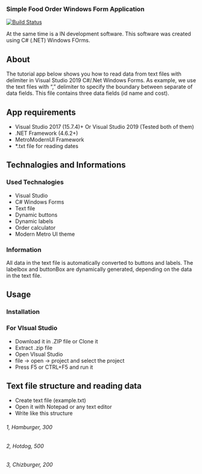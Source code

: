 ### Simple Food Order Windows Form Application
[![Build Status](https://dev.azure.com/dnceng/internal/_apis/build/status/dotnet/corefx/corefx-official?branchName=master)](https://dev.azure.com/dnceng/internal/_build/latest?definitionId=283&branchName=master)

At the same time is a IN development software. This software was created using C# (.NET) Windows FOrms.

## About

The tutorial app below shows you how to read data from text files with delimiter in Visual Studio 2019 C#/.Net Windows Forms.
As example, we use the text files with “,” delimiter to specify the boundary between separate of data fields. This file contains three data fields (id name and cost).

## App requirements
* Visual Studio 2017 (15.7.4)+ Or Visual Studio 2019 (Tested both of them)
* .NET Framework (4.6.2+)
* MetroModernUI Framework
* *.txt file for reading dates


## Technalogies and Informations
### Used Technalogies
* Visual Studio
* C# Windows Forms
* Text file
* Dynamic buttons
* Dynamic labels
* Order calculator
* Modern Metro UI theme

### Information
All data in the text file is automatically converted to buttons and labels. The labelbox and buttonBox are dynamically generated, depending on the data in the text file.

## Usage
### Installation
### For VIsual Studio
* Download it in .ZIP file or Clone it
* Extract .zip file
* Open VIsual Studio
* file -> open -> project and select the project
* Press F5 or CTRL+F5 and run it

## Text file structure and reading data
* Create text file (example.txt)
* Open it with Notepad or any text editor
* Write like this structure

###### 1, Hamburger, 300
###### 2, Hotdog, 500
###### 3, Chizburger, 200





